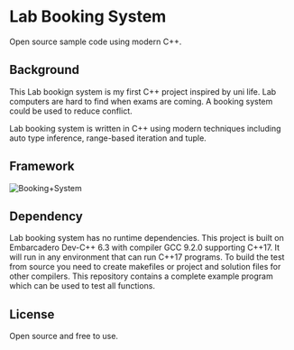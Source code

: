# Lab Booking System
 Open source sample code using modern C++.
## Background
This Lab bookign system is my first C++ project inspired by uni life. Lab computers are hard to find when exams are coming. A booking system could be used to reduce conflict.

Lab booking system is written in C++ using modern techniques including auto type inference, range-based iteration and tuple.
## Framework
![Booking+System](https://user-images.githubusercontent.com/42362114/152315748-949415dc-0739-4982-8c91-b94e33aba88f.png)

## Dependency
Lab booking system has no runtime dependencies. This project is built on Embarcadero Dev-C++ 6.3 with compiler GCC 9.2.0 supporting C++17. It will run in any environment that can run C++17 programs.
To build the test from source you need to create makefiles or project and solution files for other compilers.
This repository contains a complete example program which can be used to test all functions.
## License
Open source and free to use.
